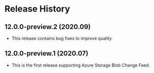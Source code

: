 # Release History

## 12.0.0-preview.2 (2020.09)

- This release contains bug fixes to improve quality.

## 12.0.0-preview.1 (2020.07)

- This is the first release supporting Azure Storage Blob Change Feed.
